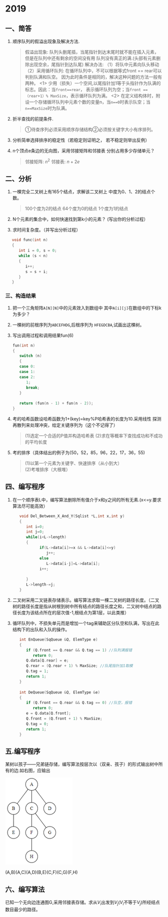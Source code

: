 # 2019

## 一、简答

1. 顺序队列的假溢出现象及解决方法.

   >假溢出现象: 队列头删尾插，当尾指针到达末尾时就不能在插入元素，但是在队列中还有剩余的空间没有用
   >队列没有真正的满.(头部有元素删除出现空余，尾指针到达队尾)
   >解决办法:
   >（1）将队中元素向队头移动
   >（2）采用循环队列: 在循环队列中，不可以根据等式front == rear可以判别队满和队空。
   >因为此时条件是相同的，解决这种问题的方法一般有两种。
   ><1> 少用（损失）一个空间,以尾指针加1等于头指针作为队满的标志。因此：当`front==rear`，
   >表示循环队列为空；当`front ==（rear+1）% MaxSize`，表示循环队列为满。
   ><2> 在定义结构体时，附设一个存储循环队列中元素个数的变量n，当`n==0`时表示队空；当`n==MaxSize`时为队满。

2. 折半查找的前提条件.

   >①待查序列必须采用顺序存储结构②必须按关键字大小有序排列。

3. 分析简单选择排序的稳定性（若稳定则证明之，
   若不稳定则举出反例）

4. n个顶点e条边的无向图，采用邻接矩阵和邻接表
   分别占用多少存储单元？

   >邻接矩阵: $n^2$   邻接表: $n+2e$

## 二、分析

1. 一棵完全二叉树上有165个结点，求解该二叉树上
中度为0、1、2的结点个数。

   > 100个度为2的结点 64个度为0的结点 1个度为1的结点

2. N个元素的集合中，如何快速找到第k小的元素？
(写出你的分析过程）

3. 求时间复杂度。（并写出分析过程）

```c
   void func(int n)
   {
      int i = 0, s = 0;
      while (s < n)
      {
         i++;
         s = s + i;
      }
   }
```

### 三、构造结果

1. 把一个三角矩阵`A[N][N]`中的元素效入到数组中
   其中`A[i][j]`在数组中的下标k为多少？

2. 一棵树的前根序列为`ABCEFHDG`,后根序列为
   `HFEGDCBA`,试画出这棵树。

3. 写出调用过程和调用结果fun(6)

   ```c
   fun(int n)
   {
      switch (n)
      {
      case 0:
      case 1:
      case 2:
         1;
         break;
      }

      return (fun(n - 1) + fun(n - 2));
   }
   ```

4. 考的哈希函数设哈希函数为1+(key)=key%P哈希表的长度为10.采用线性
   探测再散列来处理冲突，给定关键序列为（这个不记得了）

   >(1)选定一个合适的P值并构造哈希表
   >(2)求在等概率下查找成功和不成功的平均长度

5. 考的排序（具体结出的例子为(50，52，85，96，22，17，36，55)

   >(1)以第一个元素为关键字、快速排序（从小到大）  
   >(2)考堆排序（大根堆）

## 四、编写程序

1. 在一个顺序表L中，编写算法删除所有值介于x和y之间的所有无素.(x<=y.要求算法尽可能高效）

   ```c
      void Del_Between_X_And_Y(Sqlist *L,int x,int y)
      {
         int i=0;
         int j=0;
         while(i<L->length)
         {
               if(L->data[i]>=x && L->data[i]<=y)
                  j++;
               else
                  L->data[i-j]=L->data[i];
               i++;
      
         }
         L->length-=j;
      }
   ```

2. 二叉树采用二叉链表存储表示。编写算法求取一棵二叉树的路径长度。（二叉树的路径长度是指从树根到树中所有结点的路径长度之和，二又树中结点的路径长度为该结点所在的层次值-1,根结点为第1层，以此类推）

3. 循环队列中，不损失单元而是增加一个tag来辅助区分队空和队满，写出在此结构下的出队和入队的操作。

   ```c
      int EnQueue(SqQueue &Q, ElemType e)
      {
         if (Q.front == Q.rear && Q.tag == 1) //队列满报错
            return 0;
         Q.data[Q.rear] = e;
         Q.rear = (Q.rear + 1) % MaxSize; //队尾指针加1取模
         Q.tag = 1;
         return 1;
      }

      int DeQueue(SqQueue &Q, ElemType &e)
      {
         if (Q.front == Q.rear && Q.tag == 0) //队空，报错
            return 0;
         e = Q.data[Q.front];
         Q.front = (Q.front + 1) % MaxSize;
         Q.tag = 0;
         return 1;
      }
   ```

## 五.编写程序

某树以孩子——兄弟链存储，编写算法按层次以（双亲、孩子）的形式输出树中所有的边.如右图，应输出

![5.1](5.1.png)

(A,B)(A,C)(A,D)(B,E)(C,F)(C,G)(F,H)

## 六、编写算法

已知一个无向边连通图G,采用邻接表存储。求从$V_{i}$出发到$V_{j}$($V_{i}$不等于$V_{j}$)所经结点数目最少的路径。
